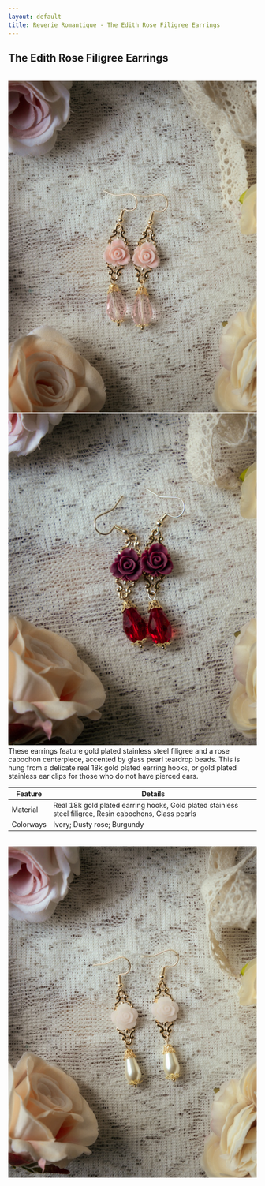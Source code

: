 ```yaml
---
layout: default
title: Reverie Romantique - The Edith Rose Filigree Earrings
---
```

<h2>The Edith Rose Filigree Earrings</h2>
<br>
<div class="float-none">
<img src="/assets/products/DSCF3314.jpg" class="img-rounded" />
<img src="/assets/products/DSCF3311.jpg" class="img-rounded" /><br>

<div class="product-description">
These earrings feature gold plated stainless steel filigree and a rose cabochon centerpiece, accented by glass pearl teardrop beads. This is hung from a delicate real 18k gold plated earring hooks, or gold plated stainless ear clips for those who do not have pierced ears.
</div>

<div class="container mt-5">
    <table class="table">
        <thead>
            <tr>
                <th scope="col">Feature</th>
                <th scope="col">Details</th>
            </tr>
        </thead>
        <tbody>
            <tr>
                <td>Material</td>
                <td>Real 18k gold plated earring hooks, Gold plated stainless steel filigree, Resin cabochons, Glass pearls</td>
            </tr>
            <tr>
                <td>Colorways</td>
                <td>Ivory; Dusty rose; Burgundy</td>
            </tr>
        </tbody>
    </table>
</div>
<br>

<img src="/assets/products/DSCF3312.jpg" class="img-rounded" />


